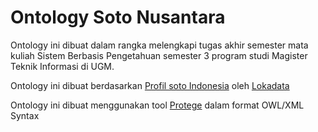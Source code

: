 Ontology Soto Nusantara
=======================

Ontology ini dibuat dalam rangka melengkapi tugas akhir semester mata kuliah Sistem Berbasis Pengetahuan 
semester 3 program studi Magister Teknik Informasi di UGM.

Ontology ini dibuat berdasarkan [Profil soto Indonesia](https://public.tableau.com/profile/lokadata#!/vizhome/ProfilsotoIndonesiadesktop/ProfilsotoIndonesiadesktop) oleh [Lokadata](https://lokadata.id/)

Ontology ini dibuat menggunakan tool [Protege](https://protege.stanford.edu/) dalam format OWL/XML Syntax
